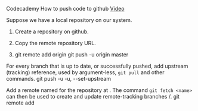 Codecademy 
How to push code to github
[Video](https://www.youtube.com/watch?v=wrb7Gge9yoE)


Suppose we have a local repository on our system.
1) Create a repository on github.
2) Copy the remote repository URL.

3)
    git remote add origin <url>
    git push -u origin master

For every branch that is up to date, or successfully pushed, add upstream (tracking) reference, used by argument-less, `git pull` and other commands. 
    git push -u <remote name> <branch name>
    -u, --set-upstream

Add a remote named <name> for the repository at <url>. The command `git fetch <name>` can then be used to create and update remote-tracking branches <name>/<branch>.
    git remote add <remote name> <url>
